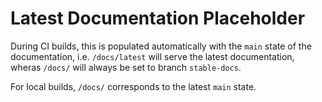 # Latest Documentation Placeholder

During CI builds, this is populated automatically with the `main` state of the documentation, i.e. `/docs/latest` will serve the latest documentation, wheras `/docs/` will always be set to branch `stable-docs`.

For local builds, `/docs/` corresponds to the latest `main` state.